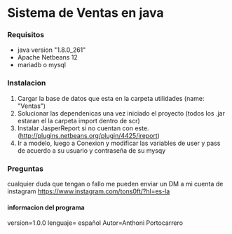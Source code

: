 # Sistema de Ventas en java
###  Requisitos
- java version "1.8.0_261"
- Apache Netbeans 12
- mariadb o mysql
###  Instalacion
1. Cargar la base de datos que esta en la carpeta utilidades (name: "Ventas")
2.	Solucionar las dependenicas una vez iniciado el proyecto (todos los .jar estaran el la carpeta import dentro de scr)
3.	Instalar JasperReport si no cuentan con este.(http://plugins.netbeans.org/plugin/4425/ireport)
4.  Ir a modelo, luego a Conexion y modificar las variables de user y pass de acuerdo a su usuario y contraseña de su mysqy


### Preguntas
cualquier duda que tengan o fallo me pueden enviar un DM a mi cuenta de instagram
https://www.instagram.com/tons0ft/?hl=es-la




#### informacion del programa
version=1.0.0
lenguaje= español
Autor=Anthoni Portocarrero 

